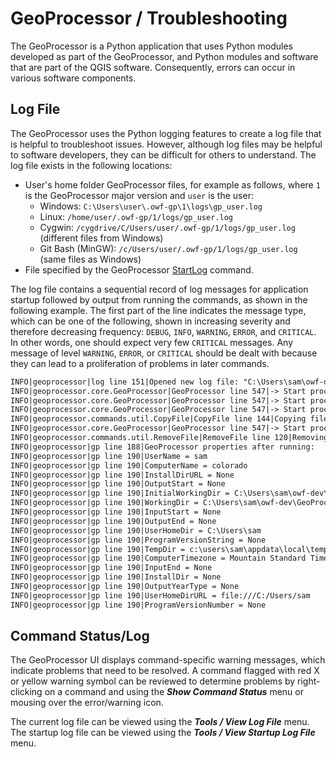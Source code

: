 # GeoProcessor / Troubleshooting #

The GeoProcessor is a Python application that uses Python modules developed as part of the GeoProcessor,
and Python modules and software that are part of the QGIS software.
Consequently, errors can occur in various software components.

## Log File ##

The GeoProcessor uses the Python logging features to create a log file that is helpful to troubleshoot issues.
However, although log files may be helpful to software developers, they can be difficult for others to understand.
The log file exists in the following locations:

* User's home folder GeoProcessor files, for example as follows, where `1` is the GeoProcessor major version and `user` is the user:
	+ Windows: `C:\Users\user\.owf-gp\1\logs\gp_user.log`
	+ Linux:  `/home/user/.owf-gp/1/logs/gp_user.log`
	+ Cygwin:  `/cygdrive/C/Users/user/.owf-gp/1/logs/gp_user.log` (different files from Windows)
	+ Git Bash (MinGW):  `/c/Users/user/.owf-gp/1/logs/gp_user.log` (same files as Windows)
* File specified by the GeoProcessor [StartLog](http://software.openwaterfoundation.org/geoprocessor/latest/doc-user/command-ref/StartLog/StartLog/) command.

The log file contains a sequential record of log messages for application startup followed by
output from running the commands, as shown in the following example.
The first part of the line indicates the message type, which can be one of the following,
shown in increasing severity and therefore decreasing frequency:  `DEBUG`, `INFO`, `WARNING`, `ERROR`, and `CRITICAL`.
In other words, one should expect very few `CRITICAL` messages.  Any message of level `WARNING`, `ERROR`, or `CRITICAL`
should be dealt with because they can lead to a proliferation of problems in later commands.

```txt
INFO|geoprocessor|log line 151|Opened new log file: "C:\Users\sam\owf-dev\GeoProcessor\git-repos\owf-app-geoprocessor-python-test\test\commands\RemoveFile\results\test-RemoveFile.gp.log"
INFO|geoprocessor.core.GeoProcessor|GeoProcessor line 547|-> Start processing command 2 of 5: # Test removing a file
INFO|geoprocessor.core.GeoProcessor|GeoProcessor line 547|-> Start processing command 3 of 5: # Uncomment the following line to regenerate expected results
INFO|geoprocessor.core.GeoProcessor|GeoProcessor line 547|-> Start processing command 4 of 5: CopyFile(SourceFile="data/testfile.txt",DestinationFile="results/test-RemoveFile-out.txt")
INFO|geoprocessor.commands.util.CopyFile|CopyFile line 144|Copying file "C:\Users\sam\owf-dev\GeoProcessor\git-repos\owf-app-geoprocessor-python-test\test\commands\RemoveFile\data\testfile.txt" to "C:\Users\sam\owf-dev\GeoProcessor\git-repos\owf-app-geoprocessor-python-test\test\commands\RemoveFile\results\test-RemoveFile-out.txt"
INFO|geoprocessor.core.GeoProcessor|GeoProcessor line 547|-> Start processing command 5 of 5: RemoveFile(SourceFile="results/test-RemoveFile-out.txt")
INFO|geoprocessor.commands.util.RemoveFile|RemoveFile line 120|Removing file "C:\Users\sam\owf-dev\GeoProcessor\git-repos\owf-app-geoprocessor-python-test\test\commands\RemoveFile\results\test-RemoveFile-out.txt"
INFO|geoprocessor|gp line 188|GeoProcessor properties after running:
INFO|geoprocessor|gp line 190|UserName = sam
INFO|geoprocessor|gp line 190|ComputerName = colorado
INFO|geoprocessor|gp line 190|InstallDirURL = None
INFO|geoprocessor|gp line 190|OutputStart = None
INFO|geoprocessor|gp line 190|InitialWorkingDir = C:\Users\sam\owf-dev\GeoProcessor\git-repos\owf-app-geoprocessor-python-test\test\commands\RemoveFile
INFO|geoprocessor|gp line 190|WorkingDir = C:\Users\sam\owf-dev\GeoProcessor\git-repos\owf-app-geoprocessor-python-test\test\commands\RemoveFile
INFO|geoprocessor|gp line 190|InputStart = None
INFO|geoprocessor|gp line 190|OutputEnd = None
INFO|geoprocessor|gp line 190|UserHomeDir = C:\Users\sam
INFO|geoprocessor|gp line 190|ProgramVersionString = None
INFO|geoprocessor|gp line 190|TempDir = c:\users\sam\appdata\local\temp
INFO|geoprocessor|gp line 190|ComputerTimezone = Mountain Standard Time
INFO|geoprocessor|gp line 190|InputEnd = None
INFO|geoprocessor|gp line 190|InstallDir = None
INFO|geoprocessor|gp line 190|OutputYearType = None
INFO|geoprocessor|gp line 190|UserHomeDirURL = file:///C:/Users/sam
INFO|geoprocessor|gp line 190|ProgramVersionNumber = None
```

## Command Status/Log ##

The GeoProcessor UI displays command-specific warning messages,
which indicate problems that need to be resolved.
A command flagged with red X or yellow warning symbol can be reviewed to determine problems
by right-clicking on a command and using the ***Show Command Status*** menu or mousing over the error/warning icon.

The current log file can be viewed using the ***Tools / View Log File*** menu.
The startup log file can be viewed using the ***Tools / View Startup Log File*** menu.
